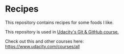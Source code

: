 # Recipes

This repository contains recipes for some foods I like.

This repository is used in [Udacity's Git & GitHub course.](https://www.udacity.com/course/how-to-use-git-and-github--ud775)

Check out this and other courses here: https://www.udacity.com/courses/all

